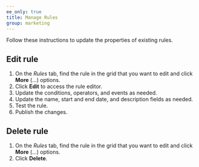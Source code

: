 ```yaml
---
ee_only: true
title: Manage Rules
group: marketing
---
```


Follow these instructions to update the properties of existing rules.

## Edit rule

1. On the _Rules_ tab, find the rule in the grid that you want to edit and click **More** (...) options.
1. Click **Edit** to access the rule editor.
1. Update the conditions, operators, and events as needed.
1. Update the name, start and end date, and description fields as needed.
1. Test the rule.
1. Publish the changes.

## Delete rule

1. On the _Rules_ tab, find the rule in the grid that you want to edit and click **More** (...) options.
1. Click **Delete**.
